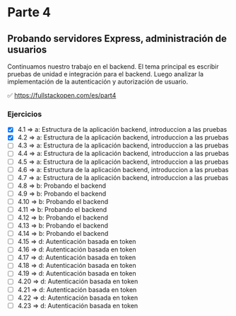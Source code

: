 # Parte 4

## Probando servidores Express, administración de usuarios

Continuamos nuestro trabajo en el backend. El tema principal es escribir pruebas de unidad e integración para el backend. Luego analizar la implementación de la autenticación y autorización de usuario.

✅ https://fullstackopen.com/es/part4

### Ejercicios

- [x] 4.1 => a: Estructura de la aplicación backend, introduccion a las pruebas
- [x] 4.2 => a: Estructura de la aplicación backend, introduccion a las pruebas
- [ ] 4.3 => a: Estructura de la aplicación backend, introduccion a las pruebas
- [ ] 4.4 => a: Estructura de la aplicación backend, introduccion a las pruebas
- [ ] 4.5 => a: Estructura de la aplicación backend, introduccion a las pruebas
- [ ] 4.6 => a: Estructura de la aplicación backend, introduccion a las pruebas
- [ ] 4.7 => a: Estructura de la aplicación backend, introduccion a las pruebas
- [ ] 4.8 => b: Probando el backend
- [ ] 4.9 => b: Probando el backend
- [ ] 4.10 => b: Probando el backend
- [ ] 4.11 => b: Probando el backend
- [ ] 4.12 => b: Probando el backend
- [ ] 4.13 => b: Probando el backend
- [ ] 4.14 => b: Probando el backend
- [ ] 4.15 => d: Autenticación basada en token
- [ ] 4.16 => d: Autenticación basada en token
- [ ] 4.17 => d: Autenticación basada en token
- [ ] 4.18 => d: Autenticación basada en token
- [ ] 4.19 => d: Autenticación basada en token
- [ ] 4.20 => d: Autenticación basada en token
- [ ] 4.21 => d: Autenticación basada en token
- [ ] 4.22 => d: Autenticación basada en token
- [ ] 4.23 => d: Autenticación basada en token
